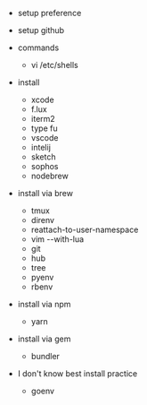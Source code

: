 - setup preference

- setup github

- commands
  - vi /etc/shells

- install
  - xcode
  - f.lux
  - iterm2
  - type fu
  - vscode
  - intelij
  - sketch
  - sophos
  - nodebrew

- install via brew
  - tmux
  - direnv
  - reattach-to-user-namespace
  - vim --with-lua
  - git
  - hub
  - tree
  - pyenv
  - rbenv

- install via npm
  - yarn

- install via gem
  - bundler

- I don't know best install practice
  - goenv
